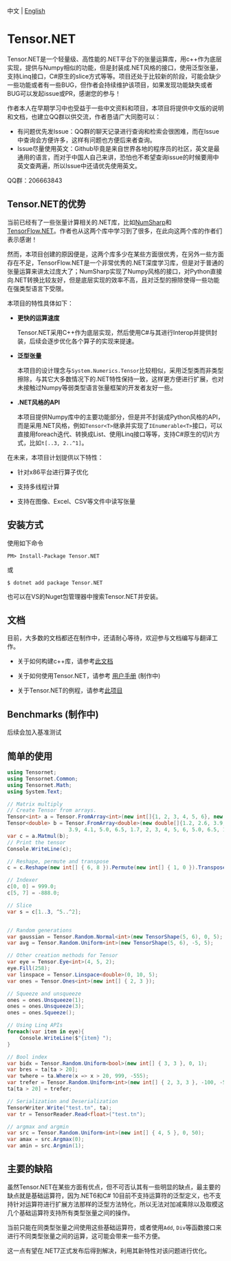 中文 | [English](../)

# Tensor.NET

Tensor.NET是一个轻量级、高性能的.NET平台下的张量运算库，用c++作为底层实现，提供与Numpy相似的功能，但是封装成.NET风格的接口，使用泛型张量，支持Linq接口，C#原生的slice方式等等。项目还处于比较新的阶段，可能会缺少一些功能或者有一些BUG，但作者会持续维护该项目，如果发现功能缺失或者BUG可以发起issue或PR，感谢您的参与！

作者本人在早期学习中也受益于一些中文资料和项目，本项目将提供中文版的说明和文档，也建立QQ群以供交流，作者恳请广大同胞可以：
- 有问题优先发Issue：QQ群的聊天记录进行查询和检索会很困难，而在Issue中查询会方便许多，这样有问题也方便后来者查询。
- Issue尽量使用英文：Github毕竟是来自世界各地的程序员的社区，英文是最通用的语言，而对于中国人自己来讲，恐怕也不希望查询issue的时候要用中英文查两遍，所以Issue中还请优先使用英文。

QQ群：206663843

## Tensor.NET的优势

当前已经有了一些张量计算相关的.NET库，比如[NumSharp](https://github.com/SciSharp/NumSharp)和[TensorFlow.NET](https://github.com/SciSharp/TensorFlow.NET)。作者也从这两个库中学习到了很多，在此向这两个库的作者们表示感谢！

然而，本项目创建的原因便是，这两个库多少在某些方面很优秀，在另外一些方面存在不足，TensorFlow.NET是一个非常优秀的.NET深度学习库，但是对于普通的张量运算来讲太过庞大了；NumSharp实现了Numpy风格的接口，对Python直接向.NET转换比较友好，但是底层实现的效率不高，且对泛型的擦除使得一些功能在强类型语言下受限。

本项目的特性具体如下：

- **更快的运算速度**

    Tensor.NET采用C++作为底层实现，然后使用C#与其进行Interop并提供封装，后续会逐步优化各个算子的实现来提速。

- **泛型张量**

    本项目的设计理念与```System.Numerics.Tensor```比较相似，采用泛型类而非类型擦除，与其它大多数情况下的.NET特性保持一致，这样更方便进行扩展，也对未接触过Numpy等弱类型语言张量框架的开发者友好一些。

- **.NET风格的API**

    本项目提供Numpy库中的主要功能部分，但是并不封装成Python风格的API，而是采用.NET风格，例如```Tensor<T>```继承并实现了```IEnumerable<T>```接口，可以直接用foreach迭代、转换成List、使用Linq接口等等，支持C#原生的切片方式，比如```t[..3, 2..^1]```。

在未来，本项目计划提供以下特性：

- 针对x86平台进行算子优化

- 支持多线程计算

- 支持在图像、Excel、CSV等文件中读写张量

## 安装方式

使用如下命令

```
PM> Install-Package Tensor.NET
```
或
```
$ dotnet add package Tensor.NET
```
也可以在VS的Nuget包管理器中搜索Tensor.NET并安装。

## 文档

目前，大多数的文档都还在制作中，还请耐心等待，欢迎参与文档编写与翻译工作。

- 关于如何构建c++库，请参考[此文档](./Build.md)

- 关于如何使用Tensor.NET，请参考 [用户手册]() (制作中)

- 关于Tensor.NET的例程，请参考[此项目](https://github.com/AsakusaRinne/Tensor.NET.Examples)

## Benchmarks (制作中)

后续会加入基准测试

## 简单的使用

```cs
using Tensornet;
using Tensornet.Common;
using Tensornet.Math;
using System.Text;

// Matrix multiply
// Create Tensor from arrays.
Tensor<int> a = Tensor.FromArray<int>(new int[]{1, 2, 3, 4, 5, 6}, new int[] { 1, 3, 2 });
Tensor<double> b = Tensor.FromArray<double>(new double[]{1.2, 2.6, 3.9, 4.1, 5.0, 6.5, 1.7, 2, 3, 4, 5, 6, 1.2, 2.6, 
                    3.9, 4.1, 5.0, 6.5, 1.7, 2, 3, 4, 5, 6, 5.0, 6.5, 1.7, 2, 3, 4, 5, 6}, new int[] { 4, 2, 4 });
var c = a.Matmul(b);
// Print the tensor
Console.WriteLine(c);

// Reshape, permute and transpose
c = c.Reshape(new int[] { 6, 8 }).Permute(new int[] { 1, 0 }).Transpose(0, 1);

// Indexer
c[0, 0] = 999.0;
c[5, 7] = -888.0;

// Slice
var s = c[1..3, ^5..^2];


// Random generations
var gaussian = Tensor.Random.Normal<int>(new TensorShape(5, 6), 0, 5);
var avg = Tensor.Random.Uniform<int>(new TensorShape(5, 6), -5, 5);

// Other creation methods for Tensor
var eye = Tensor.Eye<int>(4, 5, 2);
eye.Fill(258);
var linspace = Tensor.Linspace<double>(0, 10, 5);
var ones = Tensor.Ones<int>(new int[] { 2, 3 });

// Squeeze and unsqueeze
ones = ones.Unsqueeze(1);
ones = ones.Unsqueeze(3);
ones = ones.Squeeze();

// Using Linq APIs
foreach(var item in eye){
    Console.WriteLine($"{item} ");
}

// Bool index
var bidx = Tensor.Random.Uniform<bool>(new int[] { 3, 3 }, 0, 1);
var bres = ta[ta > 20];
var twhere = ta.Where(x => x > 20, 999, -555);
var trefer = Tensor.Random.Uniform<int>(new int[] { 2, 3, 3 }, -100, -50);
ta[ta > 20] = trefer;

// Serialization and Deserialization
TensorWriter.Write("test.tn", ta);
var tr = TensorReader.Read<float>("test.tn");

// argmax and argmin
var src = Tensor.Random.Uniform<int>(new int[] { 4, 5 }, 0, 50);
var amax = src.Argmax(0);
var amin = src.Argmin(1);
```

## 主要的缺陷

虽然Tensor.NET在某些方面有优点，但不可否认其有一些明显的缺点，最主要的缺点就是基础运算符，因为.NET6和C# 10目前不支持运算符的泛型定义，也不支持针对运算符进行扩展方法那样的泛型方法特化，所以无法对加减乘除以及取模这几个基础运算符支持所有类型张量之间的操作。

当前只能在同类型张量之间使用这些基础运算符，或者使用```Add```, ```Div```等函数接口来进行不同类型张量之间的运算，这可能会带来一些不方便。

这一点有望在.NET7正式发布后得到解决，利用其新特性对该问题进行优化。
